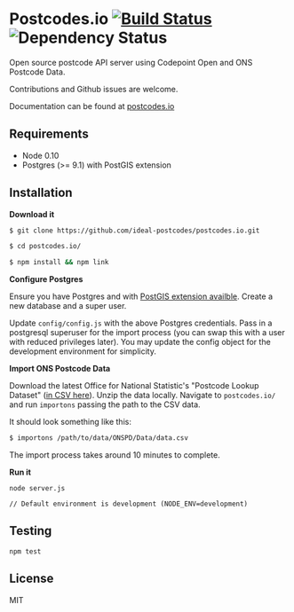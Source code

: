 # Postcodes.io [![Build Status](https://travis-ci.org/ideal-postcodes/postcodes.io.png)](https://travis-ci.org/ideal-postcodes/postcodes.io) ![Dependency Status](https://david-dm.org/ideal-postcodes/postcodes.io.png)

Open source postcode API server using Codepoint Open and ONS Postcode Data.

Contributions and Github issues are welcome.

Documentation can be found at [postcodes.io](http://postcodes.io)

## Requirements

- Node 0.10
- Postgres (>= 9.1) with PostGIS extension

## Installation

**Download it**
```bash
$ git clone https://github.com/ideal-postcodes/postcodes.io.git

$ cd postcodes.io/

$ npm install && npm link
```

**Configure Postgres**

Ensure you have Postgres and with [PostGIS extension availble](http://postgis.net/install). Create a new database and a super user.

Update `config/config.js` with the above Postgres credentials. Pass in a postgresql superuser for the import process  (you can swap this with a user with reduced privileges later). You may update the config object for the development environment for simplicity.

**Import ONS Postcode Data**

Download the latest Office for National Statistic's "Postcode Lookup Dataset" ([in CSV here](https://geoportal.statistics.gov.uk/geoportal/catalog/main/home.page)). Unzip the data locally. Navigate to `postcodes.io/` and run `importons` passing the path to the CSV data.

It should look something like this:

```bash
$ importons /path/to/data/ONSPD/Data/data.csv
```

The import process takes around 10 minutes to complete. 

**Run it**

```
node server.js

// Default environment is development (NODE_ENV=development)
```



## Testing

```
npm test
```

## License 

MIT